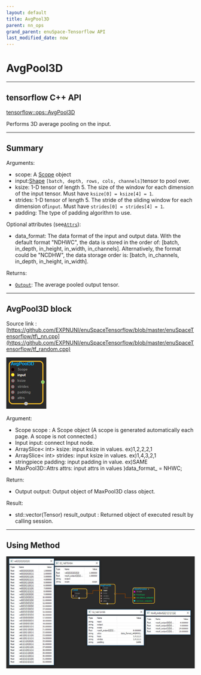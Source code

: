```yaml
--- 
layout: default 
title: AvgPool3D 
parent: nn_ops 
grand_parent: enuSpace-Tensorflow API 
last_modified_date: now 
--- 
```


# AvgPool3D

---

## tensorflow C++ API

[tensorflow::ops::AvgPool3D](https://www.tensorflow.org/api_docs/cc/class/tensorflow/ops/avg-pool3-d)

Performs 3D average pooling on the input.

---

## Summary

Arguments:

* scope: A [Scope](https://www.tensorflow.org/api_docs/cc/class/tensorflow/scope.html#classtensorflow_1_1_scope) object
* input:[Shape](https://www.tensorflow.org/api_docs/cc/class/tensorflow/ops/shape.html#classtensorflow_1_1ops_1_1_shape) `[batch, depth, rows, cols, channels]`tensor to pool over.
* ksize: 1-D tensor of length 5. The size of the window for each dimension of the input tensor. Must have
  `ksize[0] = ksize[4] = 1`.
* strides: 1-D tensor of length 5. The stride of the sliding window for each dimension of`input`. Must have
  `strides[0] = strides[4] = 1`.
* padding: The type of padding algorithm to use.

Optional attributes \(see[`Attrs`](https://www.tensorflow.org/api_docs/cc/struct/tensorflow/ops/avg-pool3-d/attrs.html#structtensorflow_1_1ops_1_1_avg_pool3_d_1_1_attrs)\):

* data\_format: The data format of the input and output data. With the default format "NDHWC", the data is stored in the order of: \[batch, in\_depth, in\_height, in\_width, in\_channels\]. Alternatively, the format could be "NCDHW", the data storage order is: \[batch, in\_channels, in\_depth, in\_height, in\_width\].

Returns:

* [`Output`](https://www.tensorflow.org/api_docs/cc/class/tensorflow/output.html#classtensorflow_1_1_output): The average pooled output tensor.

---

## AvgPool3D block

Source link : [https://github.com/EXPNUNI/enuSpaceTensorflow/blob/master/enuSpaceTensorflow/tf\_nn.cpp](https://github.com/EXPNUNI/enuSpaceTensorflow/blob/master/enuSpaceTensorflow/tf_random.cpp)

![](../assets/nn-ops/AvgPool3D1.jpg)

Argument:

* Scope scope : A Scope object \(A scope is generated automatically each page. A scope is not connected.\)
* Input input: connect  Input node.
* ArraySlice&lt; int&gt; ksize: input ksize in values. ex\)1,2,2,2,1
* ArraySlice&lt; int&gt; strides: input ksize in values. ex\)1,4,3,2,1
* stringpiece padding: input padding in value. ex\)SAME
* MaxPool3D::Attrs attrs: input attrs in values \)data\_format\_ = NHWC;

Return:

* Output output: Output object of MaxPool3D class object.

Result:

* std::vector\(Tensor\) result\_output  : Returned object of executed result by calling session.

---

## Using Method

![](../assets/nn-ops/AvgPool3D2.jpg)

